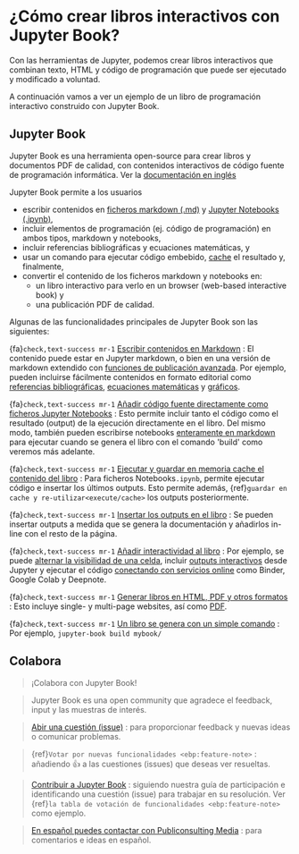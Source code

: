 # ¿Cómo crear libros interactivos con Jupyter Book?

Con las herramientas de Jupyter, podemos crear libros interactivos que combinan texto, HTML y código de programación que puede ser ejecutado y modificado a voluntad.

A continuación vamos a ver un ejemplo de un libro de programación interactivo construido con Jupyter Book. 

## Jupyter Book

Jupyter Book es una herramienta open-source para crear libros y documentos PDF de calidad, con contenidos interactivos de código fuente de programación informática. Ver la [documentación en inglés](https://jupyterbook.org)

Jupyter Book permite a los usuarios

* escribir contenidos en [ficheros markdown (.md)](https://myst-parser.readthedocs.io/en/latest/) y [Jupyter Notebooks (.ipynb)](https://jupyter.org/),
* incluir elementos de programación (ej. código de programación) en ambos tipos, markdown y notebooks,
* incluir referencias bibliográficas y ecuaciones matemáticas, y
* usar un comando para ejecutar código embebido, [cache](https://jupyter-cache.readthedocs.io/en/latest/) el resultado y, finalmente,
* convertir el contenido de los ficheros markdown y notebooks en:
    * un libro interactivo para verlo en un browser (web-based interactive book) y
    * una publicación PDF de calidad.

Algunas de las funcionalidades principales de Jupyter Book son las siguientes:

{fa}`check,text-success mr-1` [Escribir contenidos en Markdown](https://jupyterbook.org/file-types/markdown)
: El contenido puede estar en Jupyter markdown, o bien en una versión de markdown extendido con [funciones de publicación avanzada](https://jupyterbook.org/content/myst).
Por ejemplo, pueden incluirse fácilmente contenidos en formato editorial como [referencias bibliográficas](https://jupyterbook.org/content/citations), [ecuaciones matemáticas](https://jupyterbook.org/content/math) y [gráficos](https://jupyterbook.org/content/figures).

{fa}`check,text-success mr-1` [Añadir código fuente directamente como ficheros Jupyter Notebooks](https://jupyterbook.org/file-types/notebooks)
: Esto permite incluir tanto el código como el resultado (output) de la ejecución directamente en el libro. Del mismo modo, también pueden escribirse notebooks [enteramente en markdown](https://jupyterbook.org/file-types/myst-notebooks) para ejecutar cuando se genera el libro con el comando 'build' como veremos más adelante.

{fa}`check,text-success mr-1` [Ejecutar y guardar en memoria cache el contenido del libro](https://jupyterbook.org/content/execute)
: Para ficheros Notebooks`.ipynb`, permite ejecutar código e insertar los últimos outputs.
  Esto permite además, {ref}`guardar en cache y re-utilizar<execute/cache>` los outputs posteriormente.

{fa}`check,text-success mr-1` [Insertar los outputs en el libro](https://jupyterbook.org/content:code-outputs)
: Se pueden insertar outputs a medida que se genera la documentación y añadirlos in-line con el resto de la página.

{fa}`check,text-success mr-1` [Añadir interactividad al libro](https://jupyterbook.org/interactive/launchbuttons)
: Por ejemplo, se puede [alternar la visibilidad de una celda](https://jupyterbook.org/interactive/hiding), incluir [outputs interactivos](https://jupyterbook.org/interactive/interactive) desde Jupyter y ejecutar el código [conectando con servicios online](https://jupyterbook.org/interactive/launchbuttons) como Binder, Google Colab y Deepnote.

{fa}`check,text-success mr-1` [Generar libros en HTML, PDF y otros formatos](https://jupyterbook.org/start/build)
: Esto incluye single- y multi-page websites, así como [PDF](https://jupyterbook.org/advanced/pdf).

{fa}`check,text-success mr-1` [Un libro se genera con un simple comando](https://jupyterbook.org/reference/cli)
: Por ejemplo, `jupyter-book build mybook/`

## Colabora

>¡Colabora con Jupyter Book!

>Jupyter Book es una open community que agradece el feedback, input y las muestras de interés.

>[Abir una cuestión (issue)](https://github.com/executablebooks/jupyter-book/issues/new/choose)
: para proporcionar feedback y nuevas ideas o comunicar problemas.

>{ref}`Votar por nuevas funcionalidades <ebp:feature-note>`
: añadiendo 👍 a las cuestiones (issues) que deseas ver resueltas.

>[Contribuir a Jupyter Book](https://jupyterbook.org/contribute/intro.md)
: siguiendo nuestra guía de participación e identificando una cuestión (issue) para trabajar en su resolución. Ver {ref}`la tabla de votación de funcionalidades <ebp:feature-note>` como ejemplo.

>[En español puedes contactar con Publiconsulting Media](https://www.publiconsulting.com/about.html)
: para comentarios e ideas en español.

